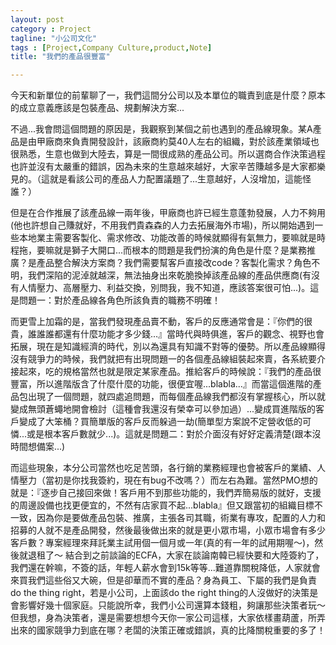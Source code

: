```yaml
---
layout: post
category : Project 
tagline: "小公司文化"
tags : [Project,Company Culture,product,Note]
title: "我們的產品很豐富"

---
```

今天和新單位的前輩聊了一，我們這間分公司以及本單位的職責到底是什麼？原本的成立意義應該是包裝產品、規劃解決方案...

不過...我會問這個問題的原因是，我觀察到某個之前也遇到的產品線現象。某A產品是由甲廠商來負責開發設計，該廠商約莫40人左右的組織，對於該產業領域也很熟悉，生意也做到大陸去，算是一間很成熟的產品公司。所以選商合作決策過程也許並沒有太嚴重的錯誤，因為未來的生意越來越好，大家辛苦賺越多是大家都樂見的。（這就是看該公司的產品人力配置議題了...生意越好，人沒增加，這能怪誰？）

但是在合作推展了該產品線一兩年後，甲廠商也許已經生意蓬勃發展，人力不夠用(他也許想自己賺就好，不用我們貴森森的人力去拓展海外市場)，所以開始遇到一些本地業主需要客製化、需求修改、功能改善的時候就顯得有氣無力，要嘛就是時程拖，要嘛就是獅子大開口...而根本的問題是我們扮演的角色是什麼？是業務推廣？是產品整合解決方案商？我們需要幫客戶直接改code？客製化需求？角色不明，我們深陷的泥淖就越深，無法抽身出來乾脆換掉該產品線的產品供應商(有沒有人情壓力、高層壓力、利益交換，別問我，我不知道，應該答案很可怕...)。這是問題一：對於產品線各角色所該負責的職務不明確！

而更雪上加霜的是，當我們發現產品賣不動，客戶的反應通常會是：『你們的很貴，誰誰誰都還有什麼功能才多少錢...』當時代與時俱進，客戶的觀念、視野也會拓展，現在是知識經濟的時代，別以為還具有知識不對等的優勢。所以產品線顯得沒有競爭力的時候，我們就把有出現問題一的各個產品線組裝起來賣，各系統要介接起來，吃的規格當然也就是限定某家產品。推給客戶的時候說：『我們的產品很豐富，所以進階版含了什麼什麼的功能，很便宜喔...blabla...』而當這個進階的產品包出現了一個問題，就四處追問題，而每個產品線我們都沒有掌握核心，所以就變成無頭蒼蠅地開會檢討（這種會我還沒有榮幸可以參加過）...變成買進階版的客戶變成了大笨桶？買簡單版的客戶反而躲過一劫(簡單型方案說不定營收低的可憐...或是根本客戶數就少...)。這就是問題二：對於介面沒有好好定義清楚(跟本沒時間想備案...)

而這些現象，本分公司當然也吃足苦頭，各行銷的業務經理也會被客戶的業績、人情壓力（當初是你找我簽約，現在有bug不改嗎？）而左右為難。當然PMO想的就是：『逐步自己接回來做！客戶用不到那些功能的，我們弄簡易版的就好，支援的周邊設備也找更便宜的，不然有店家買不起...blabla』但又跟當初的組織目標不一致，因為你是要做產品包裝、推廣，主張各司其職，術業有專攻，配置的人力和招募的人就不是產品開發，然後最後做出來的就是更小眾市場，小眾市場會有多少客戶數？專案經理來拜託業主試用個一個月或一年(真的有一年的試用期喔～)，然後就退租了～
結合到之前談論的ECFA，大家在談論南韓已經快要和大陸簽約了，我們還在幹嘛，不簽的話，年輕人薪水會到15k等等...難道靠關稅降低，人家就會來買我們這些俗又大碗，但是卻華而不實的產品？身為員工、下屬的我們是負責do the thing right，若是小公司，上面該do the right thing的人沒做好的決策是會影響好幾十個家庭。只能說所幸，我們小公司還算本錢粗，夠讓那些決策者玩～但我想，身為決策者，還是需要想想今天你一家公司這樣，大家依樣畫葫蘆，所弄出來的國家競爭力到底在哪？老闆的決策正確或錯誤，真的比降關稅重要的多了！
